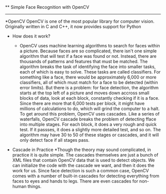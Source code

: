 ** Simple Face Recognition with OpenCV

* * *

*OpenCV
OpenCV is one of the most popular library for computer vision. Originally written in C and C++,
it now provides support for Python
* How does it work?
	* OpenCV uses machine learning algorithms to search for faces within a picture. Because faces are so 
	complicated, there isn't one simple algorithm that will test if a face was found or not. Instead, there
	are thousands of patterns and features that must be matched. The algorithm breaks the task of identifying
	the face into smaller tasks, each of which is easy to solve. These tasks are called classifiers.
	For something like a face, there would be approximately 6,000 or more classifiers, all of which must
	match for a face to be detected (within error limits). But there is a problem: for face detection, the 
	algorithm starts at the top left of a picture and moves down accross small blocks of data, look at each 
	block, constantly checking if it is a face. Since there are more that 6,000 tests per block, it might have
	millions of calculations to do, which will grind the computer to a halt.
	To get around this problem, OpenCV uses cascades. Like a series of waterfalls, OpenCV cascade breaks the
	problem of detecting fface into multiple stages. For each block, it does a very rough and quick test. If
	it passses, it does a slightly more detailed test, and so on. The algorithm may have 30 to 50 of these stages
	or cascades, and it will only detect face if all stages pass.
	
* Cascade in Practice
	*Though the theory may sound complicated, in practice it is quite simple. The cascades themselves are just a 
	bunch of XML files that contain OpenCV data that is used to detect objects. We can initialize the code with 
	the cascade we want, and then it does the work for us.
	Since face detection is such a common case, OpenCV comes with a number of built-in cascades for detecting
	everything from faces to eyes and hands to legs. There are even cascades for non-human things. 
